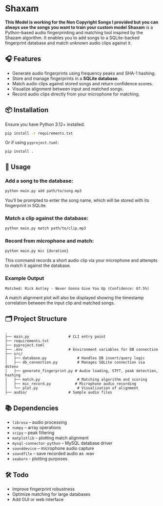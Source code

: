 # Shaxam
**This Model is working for the Non Copyright Songs I provided but you can always use the songs you want to train your custom model**
**Shaxam** is a Python-based audio fingerprinting and matching tool inspired by the Shazam algorithm. It enables you to add songs to a SQLite-backed fingerprint database and match unknown audio clips against it.

## 🎧 Features

- Generate audio fingerprints using frequency peaks and SHA-1 hashing.
- Store and manage fingerprints in a **SQLite database**.
- Match audio clips against stored songs and return confidence scores.
- Visualize alignment between input and matched songs.
- Record audio clips directly from your microphone for matching.

## 📦 Installation

Ensure you have Python 3.12+ installed.

```bash
pip install -r requirements.txt
```

Or if using `pyproject.toml`:

```bash
pip install .
```

## 🚀 Usage

### Add a song to the database:
```bash
python main.py add path/to/song.mp3
```
You’ll be prompted to enter the song name, which will be stored with its fingerprint in SQLite.

### Match a clip against the database:
```bash
python main.py match path/to/clip.mp3
```

### Record from microphone and match:
```bash
python main.py mic {duration}
```
This command records a short audio clip via your microphone and attempts to match it against the database.

### Example Output
```
Matched: Rick Astley - Never Gonna Give You Up (Confidence: 87.5%)
```

A match alignment plot will also be displayed showing the timestamp correlation between the input clip and matched songs.

## 🗂 Project Structure

```
.
├── main.py                  # CLI entry point
├── requirements.txt
├── pyproject.toml
├── .env                     # Environment variables for DB connection
├── src/
│   ├── database.py              # Handles DB insert/query logic
│   ├── db_connection.py         # Manages SQLite connection via dotenv
│   ├── generate_fingerprint.py # Audio loading, STFT, peak detection, hashing
│   ├── match.py                 # Matching algorithm and scoring
│   ├── mic_record.py           # Microphone audio recording
│   └── plot.py                  # Visualization of alignment
├── audio/                   # Sample audio files
```

## 📚 Dependencies

- `librosa` – audio processing
- `numpy` – array operations
- `scipy` – peak filtering
- `matplotlib` – plotting match alignment
- `mysql-connector-python` – MySQL database driver
- `sounddevice` – microphone audio capture
- `soundfile` – save recorded audio as .wav
- `seaborn` - plotting purposes

## 🛠 Todo

- Improve fingerprint robustness
- Optimize matching for large databases
- Add GUI or web interface
